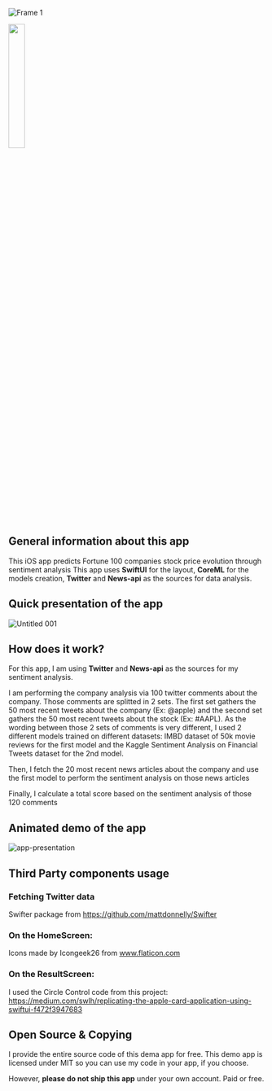 ![Frame 1](https://user-images.githubusercontent.com/26531613/89218912-d9911580-d59c-11ea-8264-e44a06ca68ca.png)

<a href="https://apps.apple.com/us/app/ai-stock-forecasts/id1527494965?ign-mpt=uo%3D2">
  <img src="https://user-images.githubusercontent.com/26531613/94211816-85215c80-fea0-11ea-9056-45128e1c4c55.png" height="25%" width="25%">
</a>

## General information about this app

This iOS app predicts Fortune 100 companies stock price evolution through sentiment analysis
This app uses **SwiftUI** for the layout, **CoreML** for the models creation, **Twitter** and **News-api** as the sources for data analysis.

## Quick presentation of the app

![Untitled 001](https://user-images.githubusercontent.com/26531613/90335413-ee10dd00-dfa2-11ea-8fdc-c5b47f32738e.jpeg)

## How does it work?

For this app, I am using **Twitter** and **News-api** as the sources for my sentiment analysis.

I am performing the company analysis via 100 twitter comments about the company. Those comments are splitted in 2 sets. The first set gathers the 50 most recent tweets about the company (Ex: @apple) and the second set gathers the 50 most recent tweets about the stock (Ex: #AAPL).
As the wording between those 2 sets of comments is very different, I used 2 different models trained on different datasets: IMBD dataset of 50k movie reviews for the first model and the Kaggle Sentiment Analysis on Financial Tweets dataset for the 2nd model.

Then, I fetch the 20 most recent news articles about the company and use the first model to perform the sentiment analysis on those news articles

Finally, I calculate a total score based on the sentiment analysis of those 120 comments

## Animated demo of the app

![app-presentation](https://user-images.githubusercontent.com/26531613/90067490-2ff90500-dcbd-11ea-9138-92c5ff26f94c.gif)

## Third Party components usage

### Fetching Twitter data
Swifter package from https://github.com/mattdonnelly/Swifter

### On the HomeScreen:
Icons made by Icongeek26 from www.flaticon.com

### On the ResultScreen:
I used the Circle Control code from this project:
https://medium.com/swlh/replicating-the-apple-card-application-using-swiftui-f472f3947683

## Open Source & Copying

I provide the entire source code of this dema app for free. This demo app is licensed under MIT so you can use my code in your app, if you choose.

However, **please do not ship this app** under your own account. Paid or free.
